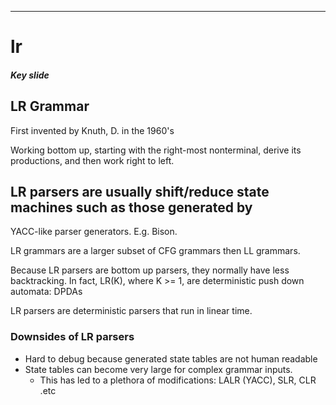 ---
# lr

##### Key slide

## LR Grammar

First invented by Knuth, D. in the 1960's

Working bottom up, starting with the right-most  nonterminal, derive its productions, and then
work right to left.

## LR parsers are usually shift/reduce state machines such as those generated by
YACC-like parser generators. E.g. Bison.

LR grammars are a larger subset of CFG grammars then LL grammars.



Because LR parsers are bottom up parsers, they normally have less backtracking.
In fact, LR(K), where K >= 1, are deterministic push down automata: DPDAs


LR parsers are deterministic  parsers that run in linear time.

### Downsides of LR parsers

- Hard to debug because generated state tables are not human readable
- State tables can become very large for complex grammar inputs.
  * This has led to a plethora of modifications: LALR (YACC), SLR, CLR .etc
